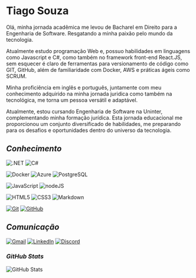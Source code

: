 # **Tiago Souza**
Olá, minha jornada acadêmica me levou de Bacharel em Direito para a Engenharia de Software. Resgatando a minha paixão pelo mundo da tecnologia.

Atualmente estudo programação Web e, possuo habilidades em linguagens como Javascript e C#, como também no framework front-end React.JS, sem esquecer é claro de ferramentas para versionamento de código como GIT, GitHub, além de familiaridade com Docker, AWS e práticas ágeis como SCRUM. 

Minha proficiência em inglês e português, juntamente com meu conhecimento adquirido na minha jornada juridica como também na tecnológica, me torna um pessoa versátil e adaptável.

Atualmente, estou cursando Engenharia de Software na Uninter, complementando minha formação jurídica. Esta jornada educacional me proporcionou um conjunto diversificado de habilidades, me preparando para os desafios e oportunidades dentro do universo da tecnologia.


## *Conhecimento*


![.NET](https://img.shields.io/badge/.NET-000?style=for-the-badge) ![C#](https://img.shields.io/badge/C%23-000?style=for-the-badge&logo=C%23)


![Docker](https://img.shields.io/badge/Docker-000?style=for-the-badge&logo=docker) ![Azure](https://img.shields.io/badge/Azure-000?style=for-the-badge&logo=Azure) ![PostgreSQL](https://img.shields.io/badge/PostgreSQL-000?style=for-the-badge&logo=PostgreSQL)


![JavaScript](https://img.shields.io/badge/JavaScript-000?style=for-the-badge&logo=javascript&logoColor=30A3DC) ![nodeJS](https://img.shields.io/badge/nodeJS-000?style=for-the-badge&logo=Node)


![HTML5](https://img.shields.io/badge/HTML-000?style=for-the-badge&logo=html5&logoColor=30A3DC) ![CSS3](https://img.shields.io/badge/CSS3-000?style=for-the-badge&logo=css3&logoColor=E94D5F) ![Markdown](https://img.shields.io/badge/Markdown-000?style=for-the-badge&logo=markdown)


[![Git](https://img.shields.io/badge/Git-000?style=for-the-badge&logo=git&logoColor=E94D5F)](https://git-scm.com/doc) [![GitHub](https://img.shields.io/badge/GitHub-000?style=for-the-badge&logo=github&logoColor=30A3DC)](https://docs.github.com/)


## *Comunicação*

[![Gmail](https://img.shields.io/badge/Gmail-000?style=for-the-badge&logo=Gmail)](mailto:tiago0214@gmail.com)
[![LinkedIn](https://img.shields.io/badge/LinkedIn-000?style=for-the-badge&logo=LinkedIn)](https://linkedin.com/in/tiago-souza-ba234b11a)
[![Discord](https://img.shields.io/badge/Discord-000?style=for-the-badge&logo=discord)](https://discordapp.com/users/327618059642732544)

### *GitHub Stats*
![GitHub Stats](https://github-readme-stats.vercel.app/api?username=tiago0214&theme=transparent&bg_color=000&border_color=30A3DC&show_icons=true&icon_color=30A3DC&title_color=E94D5F&text_color=FFF&hide_title=true&hide=stars)
